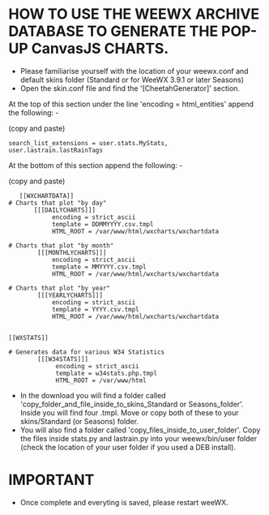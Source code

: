 # HOW TO USE THE WEEWX ARCHIVE DATABASE TO GENERATE THE POP-UP CanvasJS CHARTS.

* Please familiarise yourself with the location of your weewx.conf and default skins folder (Standard or for WeeWX 3.9.1 or later Seasons)
* Open the skin.conf file and find the '[CheetahGenerator]' section. 

At the top of this section under the line 'encoding = html_entities' append the following: -

(copy and paste)

    search_list_extensions = user.stats.MyStats, user.lastrain.lastRainTags

At the bottom of this section append the following: -

(copy and paste)

	   
	   [[WXCHARTDATA]]
   	# Charts that plot "by day"
           [[[DAILYCHARTS]]]
                encoding = strict_ascii	
                template = DDMMYYYY.csv.tmpl
                HTML_ROOT = /var/www/html/wxcharts/wxchartdata

    # Charts that plot "by month"
            [[[MONTHLYCHARTS]]]
                encoding = strict_ascii
                template = MMYYYY.csv.tmpl
                HTML_ROOT = /var/www/html/wxcharts/wxchartdata

    # Charts that plot "by year"
            [[[YEARLYCHARTS]]]
                encoding = strict_ascii
                template = YYYY.csv.tmpl
                HTML_ROOT = /var/www/html/wxcharts/wxchartdata
                
    
    [[WXSTATS]]
    
    # Generates data for various W34 Statistics
            [[[W34STATS]]]
                 encoding = strict_ascii
                 template = w34stats.php.tmpl
                 HTML_ROOT = /var/www/html

* In the download you will find a folder called 'copy_folder_and_file_inside_to_skins_Standard or Seasons_folder'. Inside you will find four .tmpl. Move  or copy both of these to your skins/Standard (or Seasons) folder.
* You will also find a folder called 'copy_files_inside_to_user_folder'. Copy the files inside stats.py and lastrain.py into your weewx/bin/user folder (check the location of your user folder if you used a DEB install).

# IMPORTANT

* Once complete and everyting is saved, please restart weeWX.
